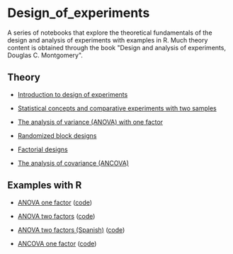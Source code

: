 # Design_of_experiments

A series of notebooks that explore the theoretical fundamentals of the design and analysis of experiments with examples in R. 
Much theory content is obtained through the book "Design and analysis of experiments, Douglas C. Montgomery".

## Theory

- [Introduction to design of experiments](https://github.com/victorviro/design_of_experiments/blob/master/1_design_of_experiments_introduction.ipynb)

- [Statistical concepts and comparative experiments with two samples](https://github.com/victorviro/design_of_experiments/blob/master/2_design_of_experiments_comparative_experiments.ipynb)

- [The analysis of variance (ANOVA) with one factor](https://github.com/victorviro/design_of_experiments/blob/master/3_design_of_experiments_single_factor.ipynb)

- [Randomized block designs](https://github.com/victorviro/design_of_experiments/blob/master/4_design_of_experiments_randomized_blocks.ipynb)

- [Factorial designs](https://github.com/victorviro/design_of_experiments/blob/master/5_design_of_experiments_factorial_designs.ipynb)

- [The analysis of covariance (ANCOVA)](https://github.com/victorviro/design_of_experiments/blob/master/6_design_experiments_analysis_covariance.ipynb)

## Examples with R

- [ANOVA one factor](https://rpubs.com/Victorviro/606621) ([code](https://github.com/victorviro/design_of_experiments/blob/master/example_code_anova_1factor.Rmd))

- [ANOVA two factors](https://rpubs.com/Victorviro/607207) ([code](https://github.com/victorviro/design_of_experiments/blob/master/example_code_anova_2_factors.Rmd))

- [ANOVA two factors (Spanish)](https://github.com/victorviro/design_of_experiments/blob/master/trabajo-anova-2-factors.pdf) ([code](https://github.com/victorviro/design_of_experiments/blob/master/trabajo-anova-2-factors.Rmd))

- [ANCOVA one factor](https://rpubs.com/Victorviro/607955) ([code](https://github.com/victorviro/design_of_experiments/blob/master/example_code_ancova_1_factor.Rmd))


